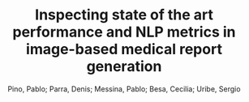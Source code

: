 ---
paperId: 23
author: Pino, Pablo; Parra, Denis; Messina, Pablo; Besa, Cecilia; Uribe, Sergio
publicationauthor: Pino, P.
title: Inspecting state of the art performance and NLP metrics in image-based medical report generation
pdf: pino_short_23.pdf
poster: pino_short_23.png
alt: --
type: Poster
topic: Deep Learning
link: https://research.latinxinai.org/papers/neurips/2020/pdf/pino_short_23.pdf
conference: neurips
year: 2020
tags: neurips-2020
---